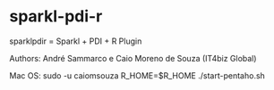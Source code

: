 # sparkl-pdi-r
sparklpdir = Sparkl + PDI + R Plugin

Authors:
André Sammarco e Caio Moreno de Souza (IT4biz Global)

Mac OS:
sudo -u caiomsouza R_HOME=$R_HOME ./start-pentaho.sh



